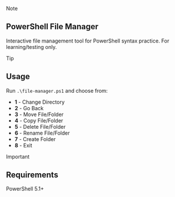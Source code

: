 > [!NOTE]
> ## PowerShell File Manager
> Interactive file management tool for PowerShell syntax practice. For learning/testing only.


> [!TIP]
> ## Usage
> Run `.\file-manager.ps1` and choose from:
> - **1** - Change Directory
> - **2** - Go Back  
> - **3** - Move File/Folder
> - **4** - Copy File/Folder
> - **5** - Delete File/Folder
> - **6** - Rename File/Folder
> - **7** - Create Folder
> - **8** - Exit

> [!IMPORTANT]
> ## Requirements
> PowerShell 5.1+
